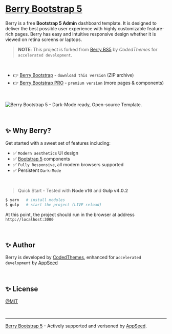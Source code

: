 # [Berry Bootstrap 5](https://github.com/app-generator/cth-berry-bootstrap5) 

Berry is a free **Bootstrap 5 Admin** dashboard template. It is designed to deliver the best possible user experience with highly customizable feature-rich pages. Berry has easy and intuitive responsive design whether it is viewed on retina screens or laptops.

> **NOTE**: This project is forked from [Berry BS5](https://codedthemes.com/item/berry-bootstrap-free-admin-template/?ref=appseed) by *CodedThemes* for `accelerated development`. 

<br />

- 👉 [Berry Bootstrap](https://github.com/app-generator/cth-berry-bootstrap5/archive/refs/heads/main.zip) - `download this version` (ZIP archive)
- 👉 [Berry Bootstrap PRO](https://codedthemes.com/item/berry-bootstrap-5-admin-template/?ref=appseed) - `premium version` (more pages & components)

<br />

![Berry Bootstrap 5 - Dark-Mode ready, Open-source Template.](https://user-images.githubusercontent.com/51070104/203366808-c93b852d-d70c-4b2d-86f2-c146e5f5a05c.jpg)

<br >

## ✨ Why Berry?

Get started with a sweet set of features including:

 * ✅ `Modern aesthetics` UI design
 * ✅ [Bootstrap 5](https://www.admin-dashboards.com/bootstrap-5-templates/) components
 * ✅ `Fully Responsive`, all modern browsers supported
 * ✅ Persistent `Dark-Mode`

<br />

> Quick Start - Tested with **Node v16** and **Gulp v4.0.2**

```bash
$ yarn   # install modules 
$ gulp   # start the project (LIVE reload)
```

At this point, the project should run in the browser at address `http://localhost:3000`

<br />  

## ✨ Author

Berry is developed by [CodedThemes](https://codedthemes.com?ref=appseed), enhanced for `accelerated development` by [AppSeed](https://appseed.us)

<br />

## ✨ License

[@MIT](./LICENSE.md)

<br />

---
[Berry Bootstrap 5](https://github.com/app-generator/cth-berry-bootstrap5) - Actively supported and verisoned by [AppSeed](https://appseed.us/). 
